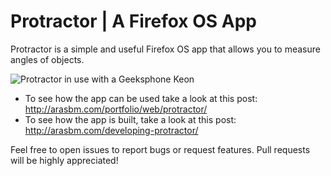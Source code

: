 # Protractor | A Firefox OS App
Protractor is a simple and useful Firefox OS app that allows you to measure angles of objects. 

![Protractor in use with a Geeksphone Keon](http://arasbm.com/wp-content/wp-media/IMG_1876.png "Protractor in use")

* To see how the app can be used take a look at this post: http://arasbm.com/portfolio/web/protractor/
* To see how the app is built, take a look at this post: http://arasbm.com/developing-protractor/

Feel free to open issues to report bugs or request features. Pull requests will be highly appreciated!
